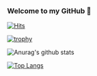 ### Welcome to my GitHub 🐲

<!--
**JulianRezende/julianrezende** is a ✨ _special_ ✨ repository because its `README.md` (this file) appears on your GitHub profile.

Here are some ideas to get you started:

- 🔭 I’m currently working on ...
- 🌱 I’m currently learning ...
- 👯 I’m looking to collaborate on ...
- 🤔 I’m looking for help with ...
- 💬 Ask me about ...
- 📫 How to reach me: ...
- 😄 Pronouns: ...
- ⚡ Fun fact: ...
-->

[![Hits](https://hits.seeyoufarm.com/api/count/incr/badge.svg?url=https%3A%2F%2Fgithub.com%2FJulianRezende%2Fhit-counter&count_bg=%2379C83D&title_bg=%23555555&icon=reddit.svg&icon_color=%23E7E7E7&title=hits&edge_flat=false)](https://hits.seeyoufarm.com)

[![trophy](https://github-profile-trophy.vercel.app/?username=JulianRezende&theme=vision-friendly-dark)](https://github.com/ryo-ma/github-profile-trophy)

![Anurag's github stats](https://github-readme-stats.vercel.app/api?username=JulianRezende&show_icons=true&count_private=true&theme=vision-friendly-dark)

[![Top Langs](https://github-readme-stats.vercel.app/api/top-langs/?username=JulianRezende&hide=html,css,handlebars&layout=compact&theme=vision-friendly-dark)](https://github.com/JulianRezende/github-readme-stats)
